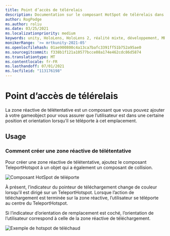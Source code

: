 ```yaml
---
title: Point d’accès de télérelais
description: Documentation sur le composant HotSpot de télérelais dans MRTK
author: RogPodge
ms.author: roliu
ms.date: 03/25/2021
ms.localizationpriority: medium
keywords: unity, HoloLens, HoloLens 2, réalité mixte, développement, MRTK, système de téléchaud, point d’accès
monikerRange: '>= mrtkunity-2021-05'
ms.openlocfilehash: 01ae900800c4a13ca7bafc3391ff51b752a95ae0
ms.sourcegitcommit: f338b1f121a10577bcce08a174e462cdc86d5874
ms.translationtype: MT
ms.contentlocale: fr-FR
ms.lasthandoff: 07/01/2021
ms.locfileid: "113176198"
---
```

# <a name="teleport-hotspot"></a>Point d’accès de télérelais

La zone réactive de télétentative est un composant que vous pouvez ajouter à votre gameobject pour vous assurer que l’utilisateur est dans une certaine position et orientation lorsqu’il se téléporte à cet emplacement.

## <a name="usage"></a>Usage

### <a name="how-to-create-a-teleport-hotspot"></a>Comment créer une zone réactive de télétentative

Pour créer une zone réactive de télétentative, ajoutez le composant TeleportHotspot à un objet qui a également un composant de collision. 

![Composant HotSpot de téléporte](../images/teleport/TeleportHotspotComponent.png)

À présent, l’indicateur du pointeur de téléchargement change de couleur lorsqu’il est dirigé sur un TeleportHotspot. Lorsque l’action de téléchargement est terminée sur la zone réactive, l’utilisateur se téléporte au centre du TeleportHotspot.

Si l’indicateur d’orientation de remplacement est coché, l’orientation de l’utilisateur correspond à celle de la zone réactive de téléchargement.

![Exemple de hotspot de téléchaud](../images/teleport/TeleportHotspotExample.gif)

